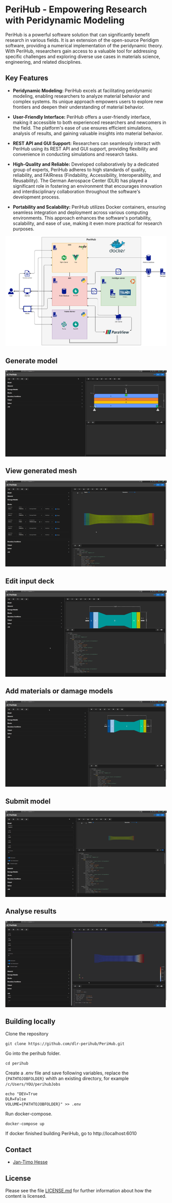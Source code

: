 <!--
SPDX-FileCopyrightText: 2023 PeriHub <https://github.com/PeriHub>

SPDX-License-Identifier: Apache-2.0
-->

# PeriHub - Empowering Research with Peridynamic Modeling

PeriHub is a powerful software solution that can significantly benefit research in various fields. It is an extension of the open-source Peridigm software, providing a numerical implementation of the peridynamic theory. With PeriHub, researchers gain access to a valuable tool for addressing specific challenges and exploring diverse use cases in materials science, engineering, and related disciplines.

## Key Features

- **Peridynamic Modeling:** PeriHub excels at facilitating peridynamic modeling, enabling researchers to analyze material behavior and complex systems. Its unique approach empowers users to explore new frontiers and deepen their understanding of material behavior.

- **User-Friendly Interface:** PeriHub offers a user-friendly interface, making it accessible to both experienced researchers and newcomers in the field. The platform's ease of use ensures efficient simulations, analysis of results, and gaining valuable insights into material behavior.

- **REST API and GUI Support:** Researchers can seamlessly interact with PeriHub using its REST API and GUI support, providing flexibility and convenience in conducting simulations and research tasks.

- **High-Quality and Reliable:** Developed collaboratively by a dedicated group of experts, PeriHub adheres to high standards of quality, reliability, and FAIRness (Findability, Accessibility, Interoperability, and Reusability). The German Aerospace Center (DLR) has played a significant role in fostering an environment that encourages innovation and interdisciplinary collaboration throughout the software's development process.

- **Portability and Scalability:** PeriHub utilizes Docker containers, ensuring seamless integration and deployment across various computing environments. This approach enhances the software's portability, scalability, and ease of use, making it even more practical for research purposes.

![](backend/app/assets/images/PeriHub.drawio.png)

## Generate model
![](backend/app/assets/gif/generateModel.gif)
## View generated mesh
![](backend/app/assets/gif/viewMesh.gif)
## Edit input deck
![](backend/app/assets/gif/editInputDeck.gif)
## Add materials or damage models
![](backend/app/assets/gif/addMaterialDamage.gif)
## Submit model
![](backend/app/assets/gif/runModel.gif)
## Analyse results
![](backend/app/assets/gif/analyseResults.gif)


## Building locally
Clone the repository
```
git clone https://github.com/dlr-perihub/PeriHub.git
```
Go into the perihub folder.
```
cd perihub
```
Create a .env file and save following variables, replace the `{PATHTOJOBFOLDER}` whith an existing directory, for example `/c/Users/YOU/perihubJobs` 
```
echo "DEV=True
DLR=False
VOLUME={PATHTOJOBFOLDER}" >> .env
```
Run docker-compose.
```
docker-compose up
```
If docker finished building PeriHub, go to http://localhost:6010

## Contact
* [Jan-Timo Hesse](mailto:Jan-Timo.Hesse@dlr.de)

## License

Please see the file [LICENSE.md](LICENSE.md) for further information about how the content is licensed.
